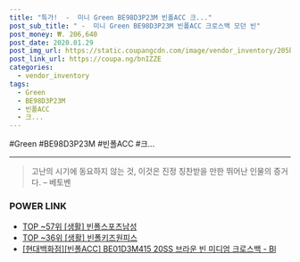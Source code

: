 ```yaml
--- 
title: "특가!  -  미니 Green BE98D3P23M 빈폴ACC 크..." 
post_sub_title: " -  미니 Green BE98D3P23M 빈폴ACC 크로스백 모던 빈" 
post_money: ₩. 206,640 
post_date: 2020.01.29 
post_img_url: https://static.coupangcdn.com/image/vendor_inventory/205b/6522bf68a2645a15d9b6efb17037bdfe16c7d5909ff88037259b96af3fc4.jpg 
post_link_url: https://coupa.ng/bnIZZE 
categories: 
  - vendor_inventory 
tags: 
  - Green 
  - BE98D3P23M 
  - 빈폴ACC 
  - 크... 
--- 
```

  #Green #BE98D3P23M #빈폴ACC #크... 
<hr> 

> 고난의 시기에 동요하지 않는 것, 이것은 진정 칭찬받을 만한 뛰어난 인물의 증거다. – 베토벤 


### POWER LINK

* <a href="https://blog.naver.com/fasyy4321/221780558443" target="_blank"> TOP ~57위 [생활] 빈폴스포츠남성</a>
* <a href="https://blog.naver.com/fasyy4321/221781011493" target="_blank"> TOP ~36위 [생활] 빈폴키즈원피스</a>
* <a href="https://blog.naver.com/fasyy4321/221789682692" target="_blank">[현대백화점][빈폴ACC] BE01D3M415 20SS 브라운 빈 미디엄 크로스백 - Bl</a>
